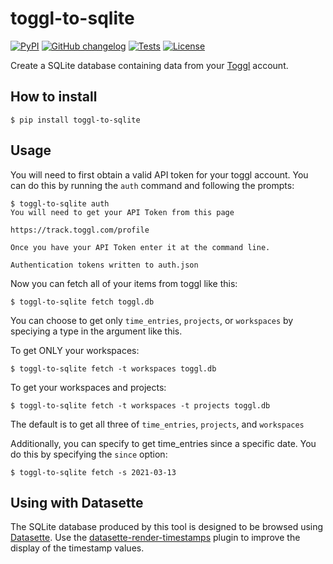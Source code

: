 # toggl-to-sqlite

[![PyPI](https://img.shields.io/pypi/v/toggl-to-sqlite.svg)](https://pypi.org/project/toggl-to-sqlite/)
[![GitHub changelog](https://img.shields.io/github/v/release/ryancheley/toggl-to-sqlite?include_prereleases&label=changelog)](https://github.com/ryancheley/toggl-to-sqlite/releases)
[![Tests](https://github.com/ryancheley/toggl-to-sqlite/workflows/Test/badge.svg)](https://github.com/ryancheley/toggl-to-sqlite/actions?query=workflow%3ATest)
[![License](https://img.shields.io/badge/license-Apache%202.0-blue.svg)](https://github.com/ryancheley/toggl-to-sqlite/blob/main/LICENSE)


Create a SQLite database containing data from your [Toggl](https://toggl.com/) account.

## How to install

    $ pip install toggl-to-sqlite

## Usage

You will need to first obtain a valid API token for your toggl account. You can do this by running the `auth` command and following the prompts:

    $ toggl-to-sqlite auth
    You will need to get your API Token from this page

    https://track.toggl.com/profile

    Once you have your API Token enter it at the command line. 
    
    Authentication tokens written to auth.json

Now you can fetch all of your items from toggl like this:

    $ toggl-to-sqlite fetch toggl.db

You can choose to get only `time_entries`, `projects`, or `workspaces` by speciying a type in the argument like this. 

To get ONLY your workspaces:

    $ toggl-to-sqlite fetch -t workspaces toggl.db

To get your workspaces and projects:

    $ toggl-to-sqlite fetch -t workspaces -t projects toggl.db

The default is to get all three of `time_entries`, `projects`, and `workspaces`

Additionally, you can specify to get time_entries since a specific date. You do this by specifying the `since` option:

    $ toggl-to-sqlite fetch -s 2021-03-13

## Using with Datasette

The SQLite database produced by this tool is designed to be browsed using [Datasette](https://datasette.readthedocs.io/). Use the [datasette-render-timestamps](https://github.com/simonw/datasette-render-timestamps) plugin to improve the display of the timestamp values.

